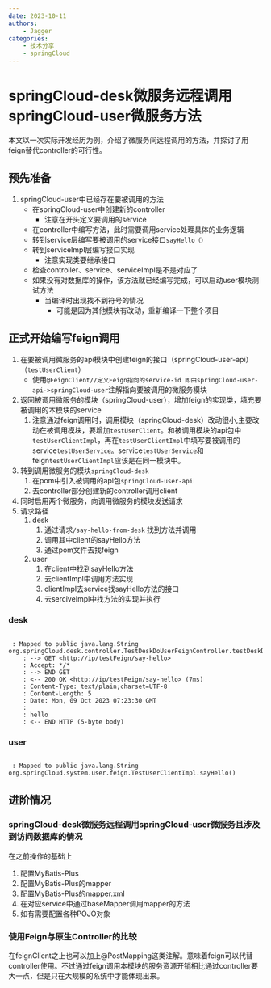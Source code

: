 ```yaml
---
date: 2023-10-11
authors: 
    - Jagger
categories:
    - 技术分享
    - springCloud
---
```


# springCloud-desk微服务远程调用springCloud-user微服务方法

本文以一次实际开发经历为例，介绍了微服务间远程调用的方法，并探讨了用feign替代controller的可行性。
<!-- more -->

## 预先准备

1. springCloud-user中已经存在要被调用的方法
    - 在springCloud-user中创建新的controller
        - 注意在开头定义要调用的service
    - 在controller中编写方法，此时需要调用service处理具体的业务逻辑
    - 转到service层编写要被调用的service接口`sayHello（）`
    - 转到serviceImpl层编写接口实现
        - 注意实现类要继承接口
    - 检查controller、service、serviceImpl是不是对应了
    - 如果没有对数据库的操作，该方法就已经编写完成，可以启动user模块测试方法
        - 当编译时出现找不到符号的情况
            - 可能是因为其他模块有改动，重新编译一下整个项目

## 正式开始编写feign调用

1. 在要被调用微服务的api模块中创建feign的接口（springCloud-user-api）（`testUserClient`）
    - 使用`@FeignClient//定义Feign指向的service-id 即由springCloud-user-api->springCloud-user`注解指向要被调用的微服务模块
2. 返回被调用微服务的模块（springCloud-user），增加feign的实现类，填充要被调用的本模块的service
    1. 注意通过feign调用时，调用模块（springCloud-desk）改动很小,主要改动在被调用模块，要增加`testUserClient`。和被调用模块的api包中`testUserClientImpl`，再在`testUserClientImpl`中填写要被调用的service`testUserService`。service`testUserService`和feign`testUserClientImpl`应该是在同一模块中。
3. 转到调用微服务的模块`springCloud-desk`
    1. 在pom中引入被调用的api包`springCloud-user-api`
    2. 去controller部分创建新的controller调用client
4. 同时启用两个微服务，向调用微服务的模块发送请求
5. 请求路径
    1. desk
        1. 通过请求`/say-hello-from-desk` 找到方法并调用
        2. 调用其中client的sayHello方法
        3. 通过pom文件去找feign
    2. user
        1. 在client中找到sayHello方法
        2. 去clientImpl中调用方法实现
        3. clientImpl去service找sayHello方法的接口
        4. 去serciveImpl中找方法的实现并执行

### desk

```shell

 : Mapped to public java.lang.String org.springCloud.desk.controller.TestDeskDoUserFeignController.testDeskDoUserFeign_sayHello()
    : --> GET <http://ip/testFeign/say-hello>
    : Accept: */*
    : --> END GET
    : <-- 200 OK <http://ip/testFeign/say-hello> (7ms)
    : Content-Type: text/plain;charset=UTF-8
    : Content-Length: 5
    : Date: Mon, 09 Oct 2023 07:23:30 GMT
    :
    : hello
    : <-- END HTTP (5-byte body)

```

### user

```shell

 : Mapped to public java.lang.String org.springCloud.system.user.feign.TestUserClientImpl.sayHello()

```

## 进阶情况

### springCloud-desk微服务远程调用springCloud-user微服务且涉及到访问数据库的情况

在之前操作的基础上

1. 配置MyBatis-Plus
2. 配置MyBatis-Plus的mapper
3. 配置MyBatis-Plus的mapper.xml
4. 在对应service中通过baseMapper调用mapper的方法
5. 如有需要配置各种POJO对象

### 使用Feign与原生Controller的比较

在feignClient之上也可以加上@PostMapping这类注解。意味着feign可以代替controller使用。不过通过feign调用本模块的服务资源开销相比通过controller要大一点，但是只在大规模的系统中才能体现出来。
